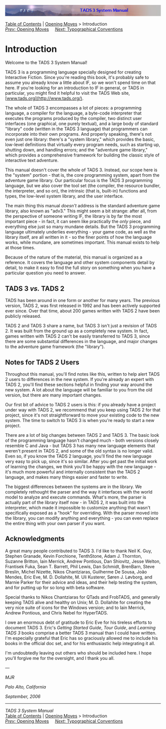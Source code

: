 ![](topbar.jpg)

[Table of Contents](toc.htm) \| [Opening Moves](begin.htm) \>
Introduction  
[*Prev:* Opening Moves](begin.htm)     [*Next:* Typographical
Conventions](syntax.htm)    

# Introduction

Welcome to the TADS 3 System Manual!

TADS 3 is a programming language specially designed for creating
Interactive Fiction. Since you're reading this book, it's probably safe
to assume you already know a little about IF, so we won't spend time on
that here. If you're looking for an introduction to IF in general, or
TADS in particular, you might find it helpful to visit the TADS Web
site, [www.tads.org](http://www.tads.org/).

The whole of TADS 3 encompasses a lot of pieces: a programming language,
a compiler for the language, a byte-code interpreter that executes the
programs produced by the compiler, two distinct user interfaces (one
graphical, one purely textual), and a large body of standard "library"
code (written in the TADS 3 language) that programmers can incorporate
into their own programs. And properly speaking, there's not even just
one library: there's a "system library," which provides the basic,
low-level definitions that virtually every program needs, such as
starting up, shutting down, and handling errors; and the "adventure game
library," which provides a comprehensive framework for building the
classic style of interactive text adventure.

This manual doesn't cover the whole of TADS 3. Instead, our scope here
is the "system" portion - that is, the core programming system, apart
from the adventure game library. Our particular focus is the TADS 3
programming language, but we also cover the tool set (the compiler, the
resource bundler, the interpreter, and so on), the intrinsic (that is,
built-in) functions and types, the low-level system library, and the
user interface.

The main thing this manual *doesn't* address is the standard adventure
game library, also known as "adv3." This might seem a bit strange: after
all, from the perspective of someone writing IF, the library is by far
the most important piece - in fact, it can seem like practically the
*only* piece, and everything else just so many mundane details. But the
TADS 3 programming language ultimately underlies everything - your game
code, as well as the library itself, are all written in it - so the
finer points of how the language works, while mundane, are sometimes
important. This manual exists to help at those times.

Because of the nature of the material, this manual is organized as a
reference. It covers the language and other system components detail by
detail, to make it easy to find the full story on something when you
have a particular question you need to answer.

## TADS 3 *vs.* TADS 2

TADS has been around in one form or another for many years. The previous
version, TADS 2, was first released in 1992 and has been actively
supported ever since. Over that time, about 200 games written with TADS
2 have been publicly released.

TADS 2 and TADS 3 share a name, but TADS 3 isn't just a revision of TADS
2. It was built from the ground up as a completely new system. In fact,
games written with TADS 2 can't be easily transferred to TADS 3, since
there are some substantial differences in the language, and major
changes to the adventure game framework (the "library").

## Notes for TADS 2 Users

Throughout this manual, you'll find notes like this, written to help
alert TADS 2 users to differences in the new system. If you're already
an expert with TADS 2, you'll find these sections helpful in finding
your way around the new system. A lot about the language will be
familiar to you from the old version, but there are many important
changes.

Our first bit of advice to TADS 2 users is this: if you already have a
project under way with TADS 2, we recommend that you keep using TADS 2
for that project, since it's not straightforward to move your existing
code to the new system. The time to switch to TADS 3 is when you're
ready to start a new project.

There are a lot of big changes between TADS 2 and TADS 3. The basic look
of the programming language hasn't changed much - both versions closely
resemble C and Java - but TADS 3 has many new language elements that
weren't present in TADS 2, and some of the old syntax is no longer
valid. Even so, if you know the TADS 2 language, you'll find the new
language very easy to pick up, since it's so similar. After you get past
the initial work of learning the changes, we think you'll be happy with
the new language - it's much more powerful and internally consistent
than the TADS 2 language, and makes many things easier and faster to
write.

The biggest differences between the systems are in the library. We
completely rethought the parser and the way it interfaces with the world
model to analyze and execute commands. What's more, the parser is
actually part of the library itself now - in TADS 2, it was built into
the interpreter, which made it impossible to customize anything that
wasn't specifically exposed as a "hook" for overriding. With the parser
moved into the library, you can modify anything and everything - you can
even replace the entire thing with your own parser if you want.

## Acknowledgments

A great many people contributed to TADS 3. I'd like to thank Neil K.
Guy, Stephen Granade, Kevin Forchione, TenthStone, Adam J. Thornton,
Suzanne Britton, Iain Merrick, Andrew Pontious, Dan Shiovitz, Jesse
Welton, Frantisek Fuka, Sean T. Barrett, Phil Lewis, Dan Schmidt,
BrenBarn, Steve Breslin, Michel Nizette, Nikos Chantziaras, Guilherme De
Sousa, João Mendes, Eric Eve, M. D. Dollahite, M. Uli Kusterer, Søren J.
Løvborg, and Marnie Parker for their advice and ideas, and their help
testing the system, and for putting up for so long with beta software.

Special thanks to Nikos Chantziaras for QTads and FrobTADS, and
generally keeping TADS alive and healthy on Unix; M. D. Dollahite for
creating the very nice suite of icons for the Windows version; and to
Iain Merrick, Andrew Pontious, and Chris Nebel for HyperTADS.

I owe an enormous debt of gratitude to Eric Eve for his tireless efforts
to document TADS 3. Eric's *Getting Started Guide*, *Tour Guide*, and
*Learning TADS 3* books comprise a better TADS 3 manual than I could
have written. I'm especially grateful that Eric has so graciously
allowed me to include his books in the official doc set, and for his
enthusiastic help integrating it all.

I'm undoubtedly leaving out others who should be included here. I hope
you'll forgive me for the oversight, and I thank you all.

—

*MJR*

*Palo Alto, California*

*September, 2006*

------------------------------------------------------------------------

*TADS 3 System Manual*  
[Table of Contents](toc.htm) \| [Opening Moves](begin.htm) \>
Introduction  
[*Prev:* Opening Moves](begin.htm)     [*Next:* Typographical
Conventions](syntax.htm)    
